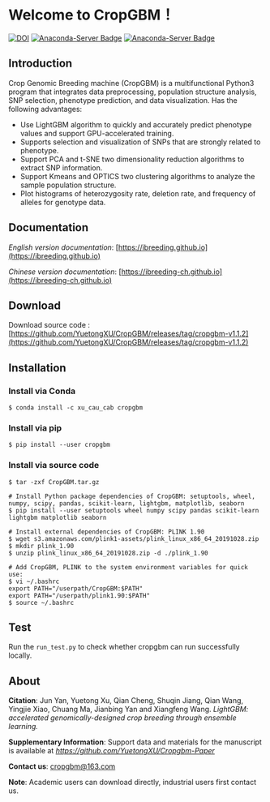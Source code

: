 # Welcome to CropGBM！

[![DOI](https://zenodo.org/badge/243508749.svg)](https://zenodo.org/badge/latestdoi/243508749) [![Anaconda-Server Badge](https://anaconda.org/xu_cau_cab/cropgbm/badges/platforms.svg)](https://anaconda.org/xu_cau_cab/cropgbm) [![Anaconda-Server Badge](https://anaconda.org/xu_cau_cab/cropgbm/badges/installer/conda.svg)](https://conda.anaconda.org/xu_cau_cab)

## Introduction

Crop Genomic Breeding machine (CropGBM) is a multifunctional Python3 program that integrates data preprocessing, population structure analysis, SNP selection, phenotype prediction, and data visualization. Has the following advantages:

* Use LightGBM algorithm to quickly and accurately predict phenotype values and support GPU-accelerated training.
* Supports selection and visualization of SNPs that are strongly related to phenotype.
* Support PCA and t-SNE two dimensionality reduction algorithms to extract SNP information.
* Support Kmeans and OPTICS two clustering algorithms to analyze the sample population structure.
* Plot histograms of heterozygosity rate, deletion rate, and frequency of alleles for genotype data.


## Documentation

*English version documentation*: [https://ibreeding.github.io](https://ibreeding.github.io)

*Chinese version documentation*: [https://ibreeding-ch.github.io](https://ibreeding-ch.github.io)


## Download

Download source code : [https://github.com/YuetongXU/CropGBM/releases/tag/cropgbm-v1.1.2](https://github.com/YuetongXU/CropGBM/releases/tag/cropgbm-v1.1.2)


## Installation

### Install via Conda 

    $ conda install -c xu_cau_cab cropgbm 

### Install via pip

    $ pip install --user cropgbm

### Install via source code

    $ tar -zxf CropGBM.tar.gz

    # Install Python package dependencies of CropGBM: setuptools, wheel, numpy, scipy, pandas, scikit-learn, lightgbm, matplotlib, seaborn
    $ pip install --user setuptools wheel numpy scipy pandas scikit-learn lightgbm matplotlib seaborn
    
    # Install external dependencies of CropGBM: PLINK 1.90 
    $ wget s3.amazonaws.com/plink1-assets/plink_linux_x86_64_20191028.zip
    $ mkdir plink_1.90
    $ unzip plink_linux_x86_64_20191028.zip -d ./plink_1.90
    
    # Add CropGBM, PLINK to the system environment variables for quick use:
    $ vi ~/.bashrc
    export PATH="/userpath/CropGBM:$PATH"
    export PATH="/userpath/plink1.90:$PATH"
    $ source ~/.bashrc


## Test

Run the `run_test.py` to check whether cropgbm can run successfully locally.



## About

**Citation**: Jun Yan, Yuetong Xu, Qian Cheng, Shuqin Jiang, Qian Wang, Yingjie Xiao, Chuang Ma, Jianbing Yan and Xiangfeng Wang. _LightGBM: accelerated genomically-designed crop breeding through ensemble learning._ 

**Supplementary Information**: Support data and materials for the manuscript is available at _https://github.com/YuetongXU/Cropgbm-Paper_

**Contact us**: cropgbm@163.com

**Note**: Academic users can download directly, industrial users first contact us.






